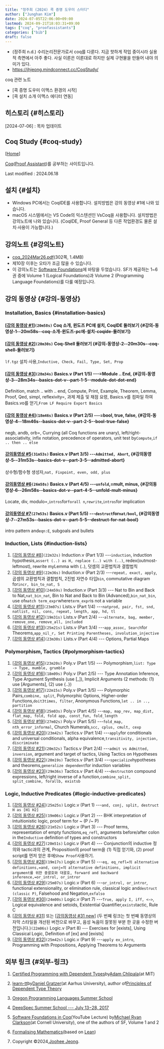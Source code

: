 ```yaml
---
title: "정주희 (2024) 콕 증명 도우미 스터디"
author: ["Junghan Kim"]
date: 2024-07-05T22:06:00+09:00
lastmod: 2024-09-21T18:03:31+09:00
tags: ["coq", "proofassistants"]
categories: ["bib"]
draft: false
---
```


-   (정주희 n.d.) 수리논리전문가로서 coq를 다룬다. 지금 핫하게 작업 중이시라 실용적 측면에서 아주 좋다. 사실 이론은 이론대로 하지만 실제 구현물을 만들어 내야 의미가 있다.
-   <https://jhjeong.mindconnect.cc/CoqStudy/>

coq 관련 노트

-   [콕 증명 도우미 이맥스 환경의 시작]
-   [콕 설치 소개 이맥스 에디터 연동]


## 히스토리 {#히스토리}

[2024-07-06]
: 목차 업데이트


## Coq Study {#coq-study}

[[Home](https://jhjeong.mindconnect.cc/Lecture_notes/logic/)]

[Coq](https://coq.inria.fr/)([Proof Assistant](https://en.wikipedia.org/wiki/Proof_assistant))를 공부하는 사이트입니다.

Last modified : 2024.06.18


## 설치 {#설치}

-   Windows PC에서는 CoqIDE를 사용합니다. 설치방법은 강의 동영상 #1에 나와 있습니다.
-   macOS 시스템에서는 VS Code의 익스텐션인 VsCoq을 사용합니다. 설치방법은 강의노트에 나와 있습니다. (CoqIDE, Proof General 등 다른 작업환경도 물론 설치·사용이 가능합니다.)


## 강의노트 {#강의노트}

-   [coq_2024Mar26.pdf](https://jhjeong.mindconnect.cc/CoqStudy/coq_2024Mar26.pdf)(302쪽, 1.4MB)
-   제10장 이후는 오타가 조금 많을 수 있습니다.
-   이 강의노트는 [Software Foundations](https://softwarefoundations.cis.upenn.edu/)에 바탕을 두었습니다. SF가 제공하는 1~6권 중에 Volume 1 (Logical Foundations)과 Volume 2 (Programming Language Foundations)를 다룰 예정입니다.


## 강의 동영상 {#강의-동영상}


### Installation, Basics {#installation-basics}


#### [[강의 동영상 #1](https://youtu.be/zPsYXjJv5Ew)]`(20m58s)` Coq 소개, 윈도즈 PC에 설치, CoqIDE 둘러보기 {#강의-동영상-1--20m58s--coq-소개-윈도즈-pc에-설치-coqide-둘러보기}


#### [[강의 동영상 #2](https://youtu.be/WyNwzlGTQkI)]`(20m30s)` Coq-Shell 둘러보기 {#강의-동영상-2--20m30s--coq-shell-둘러보기}

`lf.tgz` 설치·사용,`Inductive, Check, Fail, Type, Set, Prop`


#### [[강의 동영상 #3](https://youtu.be/TeqxWOKVoVU)]`(28m34s)` Basics.v (Part 1/5) ---=Module .. End, {#강의-동영상-3--28m34s--basics-dot-v--part-1-5--module-dot-dot-end}

Definition, match .. with .. end, Compute, Print, Example, Theorem, Lemma, Proof, Qed, simpl, reflexivity=, 과제 제출 및 채점 요령, Basics.v를 컴파일 하여 Basics.vo를 얻기,`From LF Require Export Basics`


#### [[강의 동영상 #4](https://youtu.be/TvHosrJpT6E)]`(18m46s)` Basics.v (Part 2/5) ---=bool, true, false, {#강의-동영상-4--18m46s--basics-dot-v--part-2-5--bool-true-false}

negb, andb, orb=, Currying (all Coq functions are unary), left/right-associativity, infix notation, precedence of operators, unit test by`Compute`,`if .. then .. else`


#### [강의동영상 #5](https://youtu.be/Fv98xdtAxr4)`(31m53s)` Basics.v (Part 3/5) ---`Admitted, Abort`, {#강의동영상-5--31m53s--basics-dot-v--part-3-5--admitted-abort}

상수형/함수형 생성자,`nat, Fixpoint, even, odd, plus`


#### [강의동영상 #6](https://youtu.be/rrxsSkKkyI0)`(26m58s)` Basics.v (Part 4/5) ---`unfold`,=mult, minus, {#강의동영상-6--26m58s--basics-dot-v--part-4-5--unfold-mult-minus}

Locate, div, modulo=,`intros`for`forall n`,`rewrite`,`intros`for implication


#### [강의동영상 #7](https://youtu.be/lG0Z29KhBxM)`(27m53s)` Basics.v (Part 5/5) ---`destruct`for`nat/bool`, {#강의동영상-7--27m53s--basics-dot-v--part-5-5--destruct-for-nat-bool}

intro pattern and`eqn:E`, subgoals and bullets


### Induction, Lists {#induction-lists}

1.  [[강의 동영상 #8](https://youtu.be/hvhQ0TchbwI)]`(22m32s)` Induction.v (Part 1/3) ---`induction`, induction hypothesis,`assert (..) as H, replace (..) with (..)`, redex(outmost-leftmost), rewrite myLemma with (..), 덧셈의 교환법칙과 결합법칙
2.  [[강의 동영상 #9](https://youtu.be/3SvYSLET5qA)]`(22m36s)` Induction.v (Part 2/3) ---`repeat, exact, apply`, 곱셈의 교환법칙과 결합법칙, 2진법 자연수 타입`bin`, commutative diagram for`incr, bin_to_nat, S`
3.  [[강의 동영상 #10](https://youtu.be/MjXgGDMMMp8)]`(24m59s)` Induction.v (Part 3/3) --- Nat to Bin and Back to Nat,`nat_bin_nat`, Bin to Nat and Back to Bin (Advanced),`bin_nat_bin`, use of`match term_expr`where`term_expr`is not a variable
4.  [[강의 동영상 #11](https://youtu.be/d78P7xHmsxI)]`(23m07s)` Lists.v (Part 1/4) ---`natprod, pair, fst, snd, natlist, nil, cons, repeat, length, app, hd, tl`
5.  [[강의 동영상 #12](https://youtu.be/RF_1zk73eq4)]`(19m31s)` Lists.v (Part 2/4) ---`alternate, bag, member, remove_one, remove_all, included`
6.  [[강의 동영상 #13](https://youtu.be/HEXPWjTo-CA)]`(25m21s)` Lists.v (Part 3/4) ---`app_assoc, Search`for Theorems,`app_nil_r, Set Printing Parentheses, involution_injective`
7.  [[강의 동영상 #14](https://youtu.be/qkCZhjRX7OA)]`(23m30s)` Lists.v (Part 4/4) --- Options, Partial Maps


### Polymorphism, Tactics {#polymorphism-tactics}

1.  [[강의 동영상 #15](https://youtu.be/zrVb39iRllo)]`(23m20s)` Poly.v (Part 1/5) --- Polymorphism,`list: Type -> Type, mumble, grumble`
2.  [[강의 동영상 #16](https://youtu.be/Lot9ffHP8dE)]`(18m09s)` Poly.v (Part 2/5) --- Type Annotation Inference, Type Argument Synthesis (use [_]), Implicit Arguments (2 methods: (1) use [Arguments], (2) use {..})
3.  [[강의 동영상 #17](https://youtu.be/m_uOMRHelRA)]`(22m15s)` Poly.v (Part 3/5) --- Polymorphic Pairs,`combine, split`, Polymorphic Options, Higher-order Functions,`doit3times, filter`, Anonymous Functions,`let .. in .., partition`
4.  [[강의 동영상 #18](https://youtu.be/z5bdSZ_DGTc)]`(25m03s)` Poly.v (Part 4/5) ---`map, map_rev, map_dist, flat_map, fold, fold app, const_fun, fold_length`
5.  [[강의 동영상 #19](https://youtu.be/HtEGBkiy1ew)]`(27m02s)` Poly.v (Part 5/5) ---`fold_map, nth_error_informal`, Church Numerals,`scc, cplus, cmult, cexp`
6.  [[강의 동영상 #20](https://youtu.be/qvJ8p78mo3g)]`(23m42s)` Tactics.v (Part 1/4) ---`apply`for conditionals and universal conditionals, alpha equivalence,`transitivity, injection, discriminate`
7.  [[강의 동영상 #21](https://youtu.be/eEfP7irfE1c)]`(20m32s)` Tactics.v (Part 2/4) ---`admit vs Admitted, inversion`, argument and target of tactics, Using Tactics on Hypotheses
8.  [[강의 동영상 #22](https://youtu.be/_rlbBsZazz0)]`(20m19s)` Tactics.v (Part 3/4) ---`specialize`hypotheses and theorems,`generalize dependent`for induction variables
9.  [[강의 동영상 #23](https://youtu.be/plQTA-_1yO4)]`(29m36s)` Tactics.v (Part 4/4) ---`destruct`on compound expressions, left/right inverse of a function,`combine_split, split_combine, forallb, existsb`


### Logic, Inductive Predicates {#logic-inductive-predicates}

1.  [[강의 동영상 #24](https://youtu.be/ZXs16CfqOX0)]`(25m25s)` Logic.v (Part 1) ---`and, conj, split, destruct H as [H1 H2]`
2.  [[강의 동영상 #25](https://youtu.be/8ZhLmxsiTmI)]`(19m06s)` Logic.v (Part 2) --- BHK interpretation of intuitionistic logic, proof term for ~ (P /~ P)
3.  [[강의 동영상 #26](https://youtu.be/bhIza5MSZBE)]`(21m52s)` Logic.v (Part 3) --- Proof terms, representation of empty functions,`eq_refl`, arguments before/after colon in the`Inductive` definition of types and constructors
4.  [[강의 동영상 #27](https://youtu.be/6_yRCZtw1Pg)]`(20m51s)` Logic.v (Part 4) --- Conjunction의 inductive 정의와 tactic과의 관계, Proposition의 proof term을 (1) 직접 얻기와, (2) proof script를 먼저 얻은 후에`Show Proof`사용하기.
5.  [[강의 동영상 #28](https://youtu.be/Glzuy_VFlvs)]`(19m17s)` Logic.v (Part 5) ---`eq, eq_refl=의 alternative definitions,=and, conj=의 alternative definitions, implicit argument를 위한 중괄호와 대괄호, forward and backward inference,=or_introl, or_intror`
6.  [[강의 동영상 #29](https://youtu.be/mXf4yuzDr7c)]`(25m07s)` Logic.v (Part 6) ---`or_introl, or_intror`, functional extensionality, or elimination rule, classical logic and`destruct (classic P)`, Falsehood and Negation,`exfalso`
7.  [[강의 동영상 #30](https://youtu.be/Q6rElgd1EvM)]`(24m00s)` Logic.v (Part 7) ---`True, apply I, iff, <−>`, Logical equivalence and setoids, Existential Quantifier,`exists`tactic, Rule C
8.  [[강의 동영상 #31](https://youtu.be/H09xbMmALaM)] 또는 [[강의동영상 #31 new](https://youtu.be/WjvuO3CmqYo)] (두 번째 링크는 첫 번째 동영상의 자막 스타일을 개선된 버전으로 바꾸고, 음성 녹음이 잘못된 부분 한 곳을 수정한 버전입니다.)`(22m06s)` Logic.v (Part 8) --- Exercises for [exists], Using Classical Logic, Definition of [ex] and [exists]
9.  [[강의 동영상 #32](https://youtu.be/EvF02wKGRW8)]`(25m42s)` Logic.v (Part 9) ---`apply ex_intro`, Programming with Propositions, Applying Theorems to Arguments


## 외부 링크 {#외부-링크}

1.  [Certified Programming with Dependent Types](http://adam.chlipala.net/cpdt/)by[Adam Chlipala](http://adam.chlipala.net/)(at MIT)
2.  [learn-tt](https://github.com/jozefg/learn-tt)by[Daniel Gratzer](https://www.danielgratzer.com/)(at Aarhus University), author of[Principles of Dependent Type Theory](https://www.danielgratzer.com/courses/type-theory-s-2024/lecture-notes.pdf)
3.  [Oregon Programming Languages Summer School](https://www.youtube.com/@OPLSS)
4.  [DeepSpec Summer School --- July 13−28, 2017](https://deepspec.org/event/dsss17/schedule.html)
5.  [Software Foundations in Coq](https://www.youtube.com/playlist?list=PLre5AT9JnKShFK9l9HYzkZugkJSsXioFs)(YouTube Lecture) by[Michael Ryan Clarkson](https://sites.coecis.cornell.edu/clarkson/)(at Cornell University), one of the authors of SF, Volume 1 and 2
6.  [Formalising Mathematics](https://www.ma.imperial.ac.uk/~buzzard/xena/formalising-mathematics-2023/index.html)(based on [Lean](https://lean-lang.org/))

7.  Copyright ©2024,[Joohee Jeong](https://jhjeong.mindconnect.cc/).
